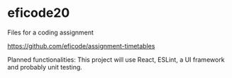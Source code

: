 # eficode20
Files for a coding assignment

https://github.com/eficode/assignment-timetables

Planned functionalities: This project will use React, ESLint, a UI framework and probably unit testing.
